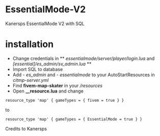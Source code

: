 # EssentialMode-V2
Kanersps EssentialMode V2 with SQL

# installation
* Change credentials in ** *essentialmode/server/player/login.lua* and *[essential]/es_admin/sv_admin.lua* **
* Import SQL to database
* Add *- es_admin* and *- essentialmode* to your AutoStartResources in *citmp-server.yml*
* Find **fivem-map-skater** in your */resources* 
* Open **__resource.lua** and change
```
resource_type 'map' { gameTypes = { fivem = true } }
```
to
```
resource_type 'map' { gameTypes = { EssentialMode = true } }
```

Credits to Kanersps
